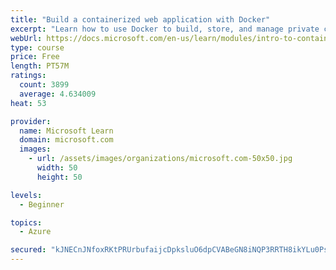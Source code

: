 ```yaml
---
title: "Build a containerized web application with Docker"
excerpt: "Learn how to use Docker to build, store, and manage private container images with the Azure Container Registry."
webUrl: https://docs.microsoft.com/en-us/learn/modules/intro-to-containers/
type: course
price: Free
length: PT57M
ratings:
  count: 3899
  average: 4.634009
heat: 53

provider:
  name: Microsoft Learn
  domain: microsoft.com
  images:
    - url: /assets/images/organizations/microsoft.com-50x50.jpg
      width: 50
      height: 50

levels:
  - Beginner

topics:
  - Azure

secured: "kJNECnJNfoxRKtPRUrbufaijcDpksluO6dpCVABeGN8iNQP3RRTH8ikYLu0PsH/8vE+0eAucXzMM6TWPVWes6NnfkThyjI5ieljewxOiUDW47b62t47EnRN+bs9zSV3e4zgz1IO3aNa6Ta9cbTQMFT7vQvhv4pbA4Ochi6BdF3NVStfYy57sP4xEfscJK3EJrAD0ld3brBSD8yzbPtfUB17P58XxR54ZiY8obA9UWgiAJayFIUun/H97lcK5os5zCVIp8mBMKwPdex3IKlmGRii2k9cyJq0/arS7s8WUY++0XBr4nNWCIj9TPBfv8FC3yDvVUX611D5lMBJArLco46axsgEbz2/7JXY5NnI5dKwBrMP7TaN6z3pzTBHJVnIxVJaE/tHM5Q8q5B7L3o8IU34NQhYxYNUrTSkJvR8cYwA=;MLAkgwvYIq9ind1Xao5NQg=="
---
```


